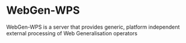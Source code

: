 WebGen-WPS
==========

WebGen-WPS is a server that provides generic, platform independent external processing of Web Generalisation operators